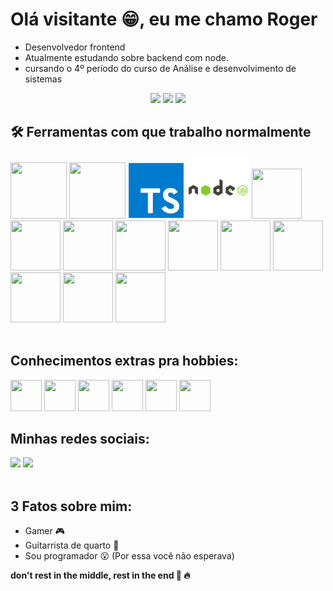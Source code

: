 # Olá visitante :grin:, eu me chamo **Roger** 
- Desenvolvedor frontend
- Atualmente estudando sobre backend com node.
- cursando o 4º período do curso de Análise e desenvolvimento de sistemas

<div align="center">
  <img height="160em" src="https://github-readme-stats.vercel.app/api?username=RogerAlbuquerque&show_icons=true&theme=radical&include_all_commits=true&count_private=true"/>
  <img height="160em" src="https://github-readme-streak-stats.herokuapp.com/?user=RogerAlbuquerque&theme=radical&hide_border=false"/>
  <img height="160em" src="https://github-readme-stats.vercel.app/api/top-langs/?username=RogerAlbuquerque&layout=compact&langs_count=7&theme=radical"/>
</div>

    
## 🛠 **Ferramentas com que trabalho normalmente**

<div>
     <img src="https://cdn.jsdelivr.net/gh/devicons/devicon/icons/react/react-original-wordmark.svg"                width="90" height="90"/>     
     <img src="https://cdn.jsdelivr.net/gh/devicons/devicon/icons/nextjs/nextjs-original-wordmark.svg"              width="90" height="90"/> 
     <img src="https://raw.githubusercontent.com/devicons/devicon/master/icons/typescript/typescript-original.svg"  width="90" height="90"/>
     <img src="https://raw.githubusercontent.com/devicons/devicon/master/icons/nodejs/nodejs-original-wordmark.svg" width="100" height="100"/>
     <img src="https://cdn.jsdelivr.net/gh/devicons/devicon/icons/express/express-original-wordmark.svg"            width="80" height="80"/>
     <img src="https://cdn.jsdelivr.net/gh/devicons/devicon/icons/mongodb/mongodb-original-wordmark.svg"            width="80" height="80"/>
     <img src="https://cdn.jsdelivr.net/gh/devicons/devicon/icons/mysql/mysql-original-wordmark.svg"                width="80" height="80"/>
     <img src="https://cdn.jsdelivr.net/gh/devicons/devicon/icons/docker/docker-original-wordmark.svg"              width="80" height="80"/>
     <img src="https://cdn.jsdelivr.net/gh/devicons/devicon/icons/npm/npm-original-wordmark.svg"                    width="80" height="80"/>
     <img src="https://cdn.jsdelivr.net/gh/devicons/devicon/icons/figma/figma-original.svg"                         width="80" height="80"/>
     <img src="https://cdn.jsdelivr.net/gh/devicons/devicon/icons/html5/html5-original.svg"                         width="80" height="80"/>           
     <img src="https://cdn.jsdelivr.net/gh/devicons/devicon/icons/css3/css3-original-wordmark.svg"                  width="80" height="80"/>     
     <img src="https://cdn.jsdelivr.net/gh/devicons/devicon/icons/bootstrap/bootstrap-original-wordmark.svg"        width="80" height="80"/> 
     <img src="https://cdn.jsdelivr.net/gh/devicons/devicon/icons/javascript/javascript-original.svg"               width="80" height="80"/>
    



</div>
<br>

## Conhecimentos extras pra hobbies:

<div> 
     <img src="https://cdn.jsdelivr.net/gh/devicons/devicon/icons/php/php-original.svg"                     width="50" height="50"/>
     <img src="https://cdn.jsdelivr.net/gh/devicons/devicon/icons/apache/apache-original-wordmark.svg"      width="50" height="50"/>
     <img src="https://cdn.jsdelivr.net/gh/devicons/devicon/icons/mysql/mysql-original-wordmark.svg"        width="50" height="50"/>
     <img src="https://cdn.jsdelivr.net/gh/devicons/devicon/icons/linux/linux-original.svg"                 width="50" height="50"/>
     <img src="https://cdn.jsdelivr.net/gh/devicons/devicon/icons/c/c-original.svg"                         width="50" height="50"/>
     <img src="https://cdn.jsdelivr.net/gh/devicons/devicon/icons/cplusplus/cplusplus-original.svg"         width="50" height="50"/>
     
</div>

## Minhas redes sociais:
<div> 
<a href="https://instagram.com/estudahack" target="_blank"><img src="https://img.shields.io/badge/-Instagram-%23E4405F?style=for-the-badge&logo=instagram&logoColor=white" target="_blank"></a>
<a href="https://www.linkedin.com/in/roger-albuquerque" target="_blank"><img src="https://img.shields.io/badge/-LinkedIn-%230077B5?style=for-the-badge&logo=linkedin&logoColor=white" target="_blank"></a> 
</div> 

<br>

## 3 Fatos sobre mim:
   - Gamer :video_game:
   - Guitarrista de quarto :guitar:
   - Sou programador :open_mouth: (Por essa você não esperava)
   
 
**don't rest in the middle, rest in the end :triumph: :fire:**

          
